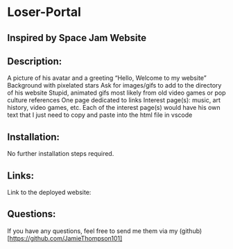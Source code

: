# Loser-Portal


## Inspired by Space Jam Website


## Description:

A picture of his avatar and a greeting
“Hello, Welcome to my website”
Background with pixelated stars
Ask for images/gifs to add to the directory of his website
Stupid, animated gifs most likely from old video games or pop culture references
One page dedicated to links
Interest page(s): music, art history, video games, etc.
Each of the interest page(s) would have his own text that I just need to copy and paste into the html file in vscode

## Installation:

No further installation steps required.

## Links:

Link to the deployed website:

## Questions:

If you have any questions, feel free to send me them via my (github)[https://github.com/JamieThompson101]
